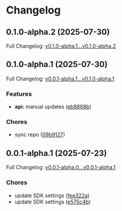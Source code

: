 # Changelog

## 0.1.0-alpha.2 (2025-07-30)

Full Changelog: [v0.1.0-alpha.1...v0.1.0-alpha.2](https://github.com/joinanvil/python-sdk/compare/v0.1.0-alpha.1...v0.1.0-alpha.2)

## 0.1.0-alpha.1 (2025-07-30)

Full Changelog: [v0.0.1-alpha.1...v0.1.0-alpha.1](https://github.com/joinanvil/python-sdk/compare/v0.0.1-alpha.1...v0.1.0-alpha.1)

### Features

* **api:** manual updates ([eb8668b](https://github.com/joinanvil/python-sdk/commit/eb8668b4222475b12787cbf54109dc60917ad476))


### Chores

* sync repo ([09b9127](https://github.com/joinanvil/python-sdk/commit/09b9127d3c1d3a8b0db8613057e6b105d9896efd))

## 0.0.1-alpha.1 (2025-07-23)

Full Changelog: [v0.0.1-alpha.0...v0.0.1-alpha.1](https://github.com/Blueplanai/python-sdk/compare/v0.0.1-alpha.0...v0.0.1-alpha.1)

### Chores

* update SDK settings ([fee322a](https://github.com/Blueplanai/python-sdk/commit/fee322ad737e28f060a74d0c27d3936f42b9a4a4))
* update SDK settings ([e575c4b](https://github.com/Blueplanai/python-sdk/commit/e575c4b9e7ed1a351ed982975553c4b02a76b2b8))
